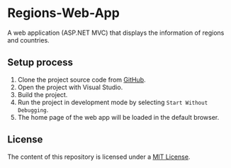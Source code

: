 # Regions-Web-App

A web application (ASP.NET MVC) that displays the information of regions and countries.

## Setup process

1. Clone the project source code from [GitHub](https://github.com/kylerlee/Regions-Web-App.git).
2. Open the project with Visual Studio.
3. Build the project.
4. Run the project in development mode by selecting `Start Without Debugging`.
5. The home page of the web app will be loaded in the default browser.

## License

The content of this repository is licensed under a [MIT License](https://github.com/kylerlee/Regions-Web-App/blob/master/LICENSE).